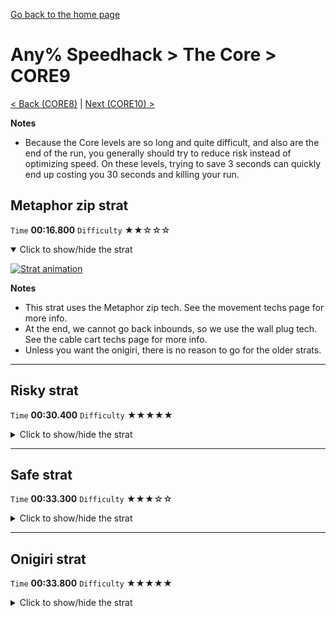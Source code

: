 [Go back to the home page](https://github.com/Doublevil/scbspeedrun)

# Any% Speedhack > The Core > CORE9

[< Back (CORE8)](https://github.com/Doublevil/scbspeedrun/blob/main/levels/any_sh/CORE/CORE8.md) | [Next (CORE10) >](https://github.com/Doublevil/scbspeedrun/blob/main/levels/any_sh/CORE/CORE10.md)

**Notes**
- Because the Core levels are so long and quite difficult, and also are the end of the run, you generally should try to reduce risk instead of optimizing speed. On these levels, trying to save 3 seconds can quickly end up costing you 30 seconds and killing your run.

## Metaphor zip strat

`Time` **00:16.800** `Difficulty` ★★☆☆☆
<details open>
  <summary>Click to show/hide the strat</summary>

  [![Strat animation](https://github.com/Doublevil/scbspeedrun/blob/main/media/levels/CORE/CORE9_MetaphorZip.webp)](https://github.com/Doublevil/scbspeedrun/blob/main/media/levels/CORE/CORE9_MetaphorZip.mp4?raw=true)

  **Notes**
  - This strat uses the Metaphor zip tech. See the movement techs page for more info.
  - At the end, we cannot go back inbounds, so we use the wall plug tech. See the cable cart techs page for more info.
  - Unless you want the onigiri, there is no reason to go for the older strats.
</details>

---
## Risky strat

`Time` **00:30.400** `Difficulty` ★★★★★
<details>
  <summary>Click to show/hide the strat</summary>

  [![Strat animation](https://github.com/Doublevil/scbspeedrun/blob/main/media/levels/CORE/CORE9_RiskyStrat.webp)](https://github.com/Doublevil/scbspeedrun/blob/main/media/levels/CORE/CORE9_RiskyStrat.mp4?raw=true)
</details>

---
## Safe strat

`Time` **00:33.300** `Difficulty` ★★★☆☆
<details>
  <summary>Click to show/hide the strat</summary>

  [![Strat animation](https://github.com/Doublevil/scbspeedrun/blob/main/media/levels/CORE/CORE9_SafeStrat.webp)](https://github.com/Doublevil/scbspeedrun/blob/main/media/levels/CORE/CORE9_SafeStrat.mp4?raw=true)
</details>

---
## Onigiri strat

`Time` **00:33.800** `Difficulty` ★★★★★
<details>
  <summary>Click to show/hide the strat</summary>

  [![Strat animation](https://github.com/Doublevil/scbspeedrun/blob/main/media/levels/CORE/CORE9_OnigiriStrat.webp)](https://github.com/Doublevil/scbspeedrun/blob/main/media/levels/CORE/CORE9_OnigiriStrat.mp4?raw=true)
</details>
